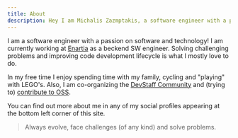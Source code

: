 ```yaml
---
title: About
description: Hey I am Michalis Zazmptakis, a software engineer with a passion on software and technology.
---
```


I am a software engineer with a passion on software and technology! I am currently working at [Enartia](https://enartia.com) as a beckend SW engineer. Solving challenging problems and improving code development lifecycle is what I mostly love to do. 

In my free time I enjoy spending time with my family, cycling and "playing" with LEGO's.
Also, I am co-organizing the [DevStaff Community](https://devstaff.gr) and (trying to) [contribute to OSS](https://github.com/mzampetakis?tab=repositories).

You can find out more about me in any of my social profiles appearing at the bottom left corner of this site.

>Always evolve, face challenges (of any kind) and solve problems.